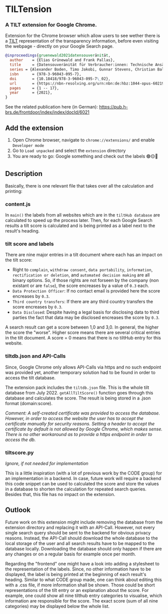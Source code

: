 # TILTension

### A TILT extension for Google Chrome.

Extension for the Chrome browser which allow users to see wether there is a [TILT](https://github.com/Transparency-Information-Language/meta) representation of the transparency information, before even visiting the webpage - directly on your Google Search page.

```bibtex
@inproceedings{gruenewald2021datensouveränität,
  author    = {Elias Grünewald and Frank Pallas},
  title     = {Datensouveränität für Verbraucher:innen: Technische Ansätze durch KI-basierte Transparenz und Auskunft im Kontext der DSGVO},
  series = {Alexander Boden, Timo Jakobi, Gunnar Stevens, Christian Bala (Hgg.): Verbraucherdatenschutz - Technik und Regulation zur Unterstützung des Individuums},
  isbn      = {978-3-96043-095-7},
  doi       = {10.18418/978-3-96043-095-7\_02},
  url       = {https://nbn-resolving.org/urn:nbn:de:hbz:1044-opus-60219},
  pages     = {1 -- 17},
  year      = {2021},
}
```

See the related publication here (in German): https://pub.h-brs.de/frontdoor/index/index/docId/6021

## Add the extension

1. Open Chrome browser, navigate to `chrome://extensions/` and enable `Developer mode`
2. Go to `Load unpacked` and select the `extension` directory
3. You are ready to go: Google something and check out the labels 🟢🟡🔴

## Description
Basically, there is one relevant file that takes over all the calculation and printing:
### content.js
In `main()` the labels from all websites which are in the `tiltHub database` are calculated to speed up the process later. Then, for each Google Search results a tilt score is calculated and is being printed as a label next to the result's heading.

### tilt score and labels
There are nine major entries in a tilt document where each has an impact on the tilt score:
- Right to `complain`, `withdraw consent`, `data portability`, `information`, `rectification or deletion`, and `automated decision making` are all binary options. So, if those rights are not forseen by the company (non existant or are `false`), the score encreases by a value of `0.3` each.
- `Data Protection Officer`: If no contact email is provided here the score encreases by `0.3`. 
- `Third country transfers`: If there are any third country transfers the score encreases by `0.3`.
- `Data Disclosed`: Despite having a legal basis for disclosing data to third parties the fact that data may be disclosed encreases the score by `0.3`.

A search result can get a score between 1,0 and 3,0. In general, the higher the score the "worse". Higher score means there are several critical entries in the tilt document. A score = 0 means that there is no tiltHub entry for this website.

### tiltdb.json and API-Calls
Since, Google Chrome only allows API-Calls via https and no such endpoint was provided yet, another temporary solution had to be found in order to access the tilt database.

The extension pack includes the `tiltdb.json` file. This is the whole tilt database from July 2022. `getAllTiltScore()` function goes through this database and calculates the score. The result is being stored in a .json format (domain:score).

*Comment: A self-created certificate was provided to access the database. However, in order to access the website the user has to accept the certificate manually for security reasons. Setting a header to accept the certificate by default is not allowed by Google Chrome, which makes sense. There is no other workaround as to provide a https endpoint in order to access the db.*

### tiltscore.py
*Ignore, if not needed for implementation*

This is a little inspiration (with a lot of previous work by the CODE group) for an implementation in a backend. In case, future work will require a backend this code snippet can be used to calculated the score and store the values in a database to shorten the calculation for repeated search queries. Besides that, this file has no impact on the extension.

## Outlook
Future work on this extension might include removing the database from the extension directory and replacing it with an API-Call. However, not every single search query should be sent to the backend for obvious privacy reasons. Instead, the API-Call should download the whole database to the local storage of the user and all search results have to be mapped to the database locally. Downloading the database should only happen if there are any changes or on a regular basis for example once per month.

Regarding the "frontend" one might have a look into adding a stylesheet to the representation of the labels. Since, no other information have to be displayed, the label is being printed at the beginning of each result's heading. Similar to what CODE group made, one can think about editing this with a .css file, if more information shall be shown. Those could be short representations of the tilt entry or an explanation about the score. For example, one could show all nine tilthub entry categories to visualise, which information are responsible for the score. The exact score (sum of all nine categories) may be displayed below the whole list.